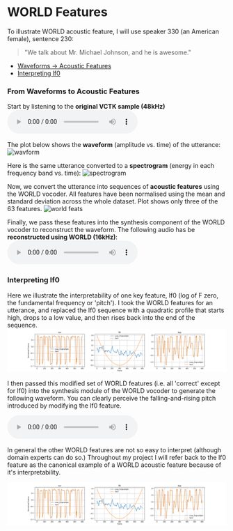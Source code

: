 # WORLD Features

To illustrate WORLD acoustic feature, I will use speaker 330 (an American female), sentence 230:  

> "We talk about Mr. Michael Johnson, and he is awesome."




* [Waveforms -> Acoustic Features](#from-waveforms-to-acoustic-features)
* [Interpreting lf0](#interpreting-lf0)

### From Waveforms to Acoustic Features
Start by listening to the **original VCTK sample (48kHz)**
<audio src="master/world_features_exploration/p330_230.wav" controls></audio>

The plot below shows the **waveform** (amplitude vs. time) of the utterance:
![wavform](vctk/world_features_exploration/p330_230_orig.png)

Here is the same utterance converted to a **spectrogram** (energy in each frequency band vs. time):
![spectrogram](vctk/world_features_exploration/p330_230_orig_spectro.png)

Now, we convert the utterance into sequences of **acoustic features** using the WORLD vocoder. All features have been normalised using the mean and standard deviation across the whole dataset. Plot shows only three of the 63 features.
![world feats](vctk/world_features_exploration/michael_johnson_world_feats.png)


Finally, we pass these features into the synthesis component of the WORLD vocoder to reconstruct the waveform. 
The following audio has be **reconstructed using WORLD (16kHz)**:
<audio src="master/world_features_exploration/p330_230_12.wav" controls></audio>


### Interpreting lf0

Here we illustrate the interpretability of one key feature, lf0 (log of F zero, the fundamental frequency or 'pitch'). I took the WORLD features for an utterance, and replaced the lf0 sequence with a quadratic profile that starts high, drops to a low value, and then rises back into the end of the sequence. 
![lf0_hack](master/world_features_exploration/michael_johnson_hack_main_feats.png)

I then passed this modified set of WORLD features (i.e. all 'correct' except for lf0) into the synthesis module of the WORLD vocoder to generate the following waveform. You can clearly perceive the falling-and-rising pitch introduced by modifying the lf0 feature.

<audio src="master/world_features_exploration/michael_johnson_lf0__hack.wav" controls></audio>

In general the other WORLD features are not so easy to interpret (although domain experts can do so.) Throughout my project I will refer back to the lf0 feature as the canonical example of a WORLD acoustic feature because of it's interpretability.

![lf0_hack](master/world_features_exploration/michael_johnson_hack_main_feats.png)